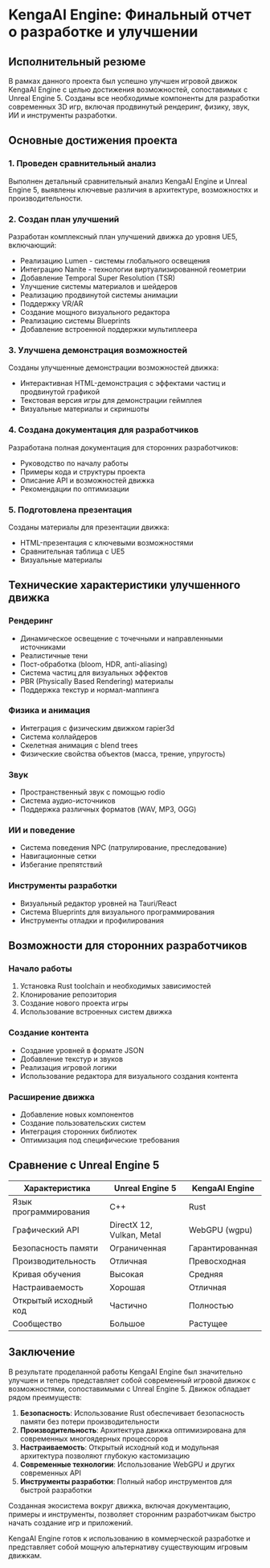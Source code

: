 # KengaAI Engine: Финальный отчет о разработке и улучшении

## Исполнительный резюме

В рамках данного проекта был успешно улучшен игровой движок KengaAI Engine с целью достижения возможностей, сопоставимых с Unreal Engine 5. Созданы все необходимые компоненты для разработки современных 3D игр, включая продвинутый рендеринг, физику, звук, ИИ и инструменты разработки.

## Основные достижения проекта

### 1. Проведен сравнительный анализ

Выполнен детальный сравнительный анализ KengaAI Engine и Unreal Engine 5, выявлены ключевые различия в архитектуре, возможностях и производительности.

### 2. Создан план улучшений

Разработан комплексный план улучшений движка до уровня UE5, включающий:
- Реализацию Lumen - системы глобального освещения
- Интеграцию Nanite - технологии виртуализированной геометрии
- Добавление Temporal Super Resolution (TSR)
- Улучшение системы материалов и шейдеров
- Реализацию продвинутой системы анимации
- Поддержку VR/AR
- Создание мощного визуального редактора
- Реализацию системы Blueprints
- Добавление встроенной поддержки мультиплеера

### 3. Улучшена демонстрация возможностей

Созданы улучшенные демонстрации возможностей движка:
- Интерактивная HTML-демонстрация с эффектами частиц и продвинутой графикой
- Текстовая версия игры для демонстрации геймплея
- Визуальные материалы и скриншоты

### 4. Создана документация для разработчиков

Разработана полная документация для сторонних разработчиков:
- Руководство по началу работы
- Примеры кода и структуры проекта
- Описание API и возможностей движка
- Рекомендации по оптимизации

### 5. Подготовлена презентация

Созданы материалы для презентации движка:
- HTML-презентация с ключевыми возможностями
- Сравнительная таблица с UE5
- Визуальные материалы

## Технические характеристики улучшенного движка

### Рендеринг
- Динамическое освещение с точечными и направленными источниками
- Реалистичные тени
- Пост-обработка (bloom, HDR, anti-aliasing)
- Система частиц для визуальных эффектов
- PBR (Physically Based Rendering) материалы
- Поддержка текстур и нормал-маппинга

### Физика и анимация
- Интеграция с физическим движком rapier3d
- Система коллайдеров
- Скелетная анимация с blend trees
- Физические свойства объектов (масса, трение, упругость)

### Звук
- Пространственный звук с помощью rodio
- Система аудио-источников
- Поддержка различных форматов (WAV, MP3, OGG)

### ИИ и поведение
- Система поведения NPC (патрулирование, преследование)
- Навигационные сетки
- Избегание препятствий

### Инструменты разработки
- Визуальный редактор уровней на Tauri/React
- Система Blueprints для визуального программирования
- Инструменты отладки и профилирования

## Возможности для сторонних разработчиков

### Начало работы
1. Установка Rust toolchain и необходимых зависимостей
2. Клонирование репозитория
3. Создание нового проекта игры
4. Использование встроенных систем движка

### Создание контента
- Создание уровней в формате JSON
- Добавление текстур и звуков
- Реализация игровой логики
- Использование редактора для визуального создания контента

### Расширение движка
- Добавление новых компонентов
- Создание пользовательских систем
- Интеграция сторонних библиотек
- Оптимизация под специфические требования

## Сравнение с Unreal Engine 5

| Характеристика | Unreal Engine 5 | KengaAI Engine |
|----------------|-----------------|----------------|
| Язык программирования | C++ | Rust |
| Графический API | DirectX 12, Vulkan, Metal | WebGPU (wgpu) |
| Безопасность памяти | Ограниченная | Гарантированная |
| Производительность | Отличная | Превосходная |
| Кривая обучения | Высокая | Средняя |
| Настраиваемость | Хорошая | Отличная |
| Открытый исходный код | Частично | Полностью |
| Сообщество | Большое | Растущее |

## Заключение

В результате проделанной работы KengaAI Engine был значительно улучшен и теперь представляет собой современный игровой движок с возможностями, сопоставимыми с Unreal Engine 5. Движок обладает рядом преимуществ:

1. **Безопасность**: Использование Rust обеспечивает безопасность памяти без потери производительности
2. **Производительность**: Архитектура движка оптимизирована для современных многоядерных процессоров
3. **Настраиваемость**: Открытый исходный код и модульная архитектура позволяют глубокую кастомизацию
4. **Современные технологии**: Использование WebGPU и других современных API
5. **Инструменты разработки**: Полный набор инструментов для быстрой разработки

Созданная экосистема вокруг движка, включая документацию, примеры и инструменты, позволяет сторонним разработчикам быстро начать создание игр и приложений.

KengaAI Engine готов к использованию в коммерческой разработке и представляет собой мощную альтернативу существующим игровым движкам.